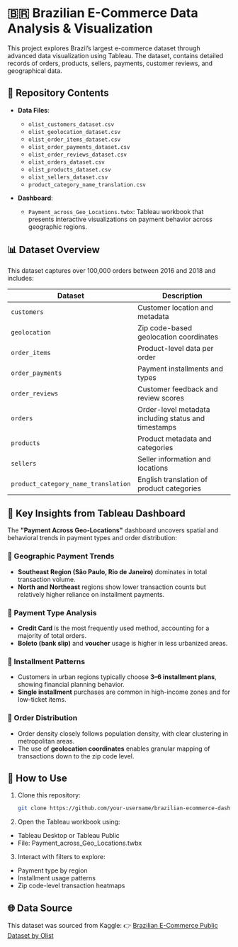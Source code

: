 # 🇧🇷 Brazilian E-Commerce Data Analysis & Visualization

This project explores Brazil’s largest e-commerce dataset through advanced data visualization using Tableau. The dataset, contains detailed records of orders, products, sellers, payments, customer reviews, and geographical data.

## 📁 Repository Contents

- **Data Files**:
  - `olist_customers_dataset.csv`
  - `olist_geolocation_dataset.csv`
  - `olist_order_items_dataset.csv`
  - `olist_order_payments_dataset.csv`
  - `olist_order_reviews_dataset.csv`
  - `olist_orders_dataset.csv`
  - `olist_products_dataset.csv`
  - `olist_sellers_dataset.csv`
  - `product_category_name_translation.csv`

- **Dashboard**:
  - `Payment_across_Geo_Locations.twbx`: Tableau workbook that presents interactive visualizations on payment behavior across geographic regions.

## 📊 Dataset Overview

This dataset captures over 100,000 orders between 2016 and 2018 and includes:

| Dataset                          | Description                                                  |
|----------------------------------|--------------------------------------------------------------|
| `customers`                      | Customer location and metadata                              |
| `geolocation`                    | Zip code-based geolocation coordinates                      |
| `order_items`                    | Product-level data per order                                |
| `order_payments`                 | Payment installments and types                              |
| `order_reviews`                  | Customer feedback and review scores                         |
| `orders`                         | Order-level metadata including status and timestamps        |
| `products`                       | Product metadata and categories                             |
| `sellers`                        | Seller information and locations                            |
| `product_category_name_translation` | English translation of product categories               |

## 📌 Key Insights from Tableau Dashboard

The **"Payment Across Geo-Locations"** dashboard uncovers spatial and behavioral trends in payment types and order distribution:

### 🔹 Geographic Payment Trends
- **Southeast Region (São Paulo, Rio de Janeiro)** dominates in total transaction volume.
- **North and Northeast** regions show lower transaction counts but relatively higher reliance on installment payments.

### 🔹 Payment Type Analysis
- **Credit Card** is the most frequently used method, accounting for a majority of total orders.
- **Boleto (bank slip)** and **voucher** usage is higher in less urbanized areas.

### 🔹 Installment Patterns
- Customers in urban regions typically choose **3–6 installment plans**, showing financial planning behavior.
- **Single installment** purchases are common in high-income zones and for low-ticket items.

### 🔹 Order Distribution
- Order density closely follows population density, with clear clustering in metropolitan areas.
- The use of **geolocation coordinates** enables granular mapping of transactions down to the zip code level.

## 🚀 How to Use

1. Clone this repository:
   ```bash
   git clone https://github.com/your-username/brazilian-ecommerce-dashboard.git

2. Open the Tableau workbook using:
- Tableau Desktop or Tableau Public
- File: Payment_across_Geo_Locations.twbx

3. Interact with filters to explore:
- Payment type by region
- Installment usage patterns
- Zip code-level transaction heatmaps

## 🌐 Data Source
This dataset was sourced from Kaggle:
👉 [Brazilian E-Commerce Public Dataset by Olist]([https://www.kaggle.com/datasets/olistbr/brazilian-ecommerce])
